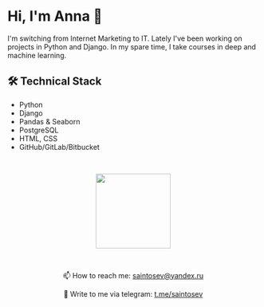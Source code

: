 # Hi, I'm Anna 👋

I'm switching from Internet Marketing to IT. Lately I've been working on projects in Python and Django. In my spare time, I take courses in deep and machine learning.

## 🛠 Technical Stack
*   Python
*   Django
*   Pandas & Seaborn
*   PostgreSQL
*   HTML, CSS
*   GitHub/GitLab/Bitbucket

<br>
<p align='center'>
   <a href="https://github.com/saintosev/github-readme-stats"><img height=150
                                                                  src="https://github-readme-stats.vercel.app/api/top-langs/?username=saintosev&layout=compact"/></a>
</p>
<br>

<p align='center'>
   📫 How to reach me: <a href='mailto:saintosev@yandex.ru'>saintosev@yandex.ru</a>
</p>
<p align='center'>
   🚀 Write to me via telegram: <a href="https://t.me/saintosev">t.me/saintosev</a>
</p>

